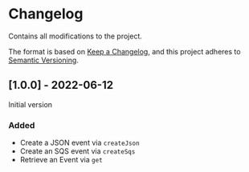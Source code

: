 # Changelog

Contains all modifications to the project.

The format is based on [Keep a Changelog](https://keepachangelog.com/en/1.0.0/),
and this project adheres to [Semantic Versioning](https://semver.org/spec/v2.0.0.html).

## [1.0.0] - 2022-06-12

Initial version

### Added

- Create a JSON event via `createJson`
- Create an SQS event via `createSqs`
- Retrieve an Event via `get`
